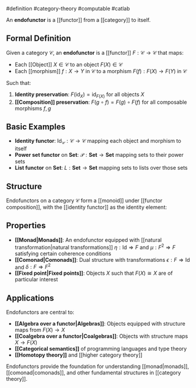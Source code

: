 #definition #category-theory #computable #catlab

An **endofunctor** is a [[functor]] from a [[category]] to itself.

## Formal Definition

Given a category $\mathcal{C}$, an **endofunctor** is a [[functor]] $F: \mathcal{C} \to \mathcal{C}$ that maps:

- Each [[Object]] $X \in \mathcal{C}$ to an object $F(X) \in \mathcal{C}$
- Each [[morphism]] $f: X \to Y$ in $\mathcal{C}$ to a morphism $F(f): F(X) \to F(Y)$ in $\mathcal{C}$

Such that:

1. **Identity preservation**: $F(\text{id}_X) = \text{id}_{F(X)}$ for all objects $X$
2. **[[Composition]] preservation**: $F(g \circ f) = F(g) \circ F(f)$ for all composable morphisms $f, g$

## Basic Examples

- **Identity functor**: $\text{Id}_{\mathcal{C}}: \mathcal{C} \to \mathcal{C}$ mapping each object and morphism to itself
- **Power set functor** on $\mathbf{Set}$: $\mathcal{P}: \mathbf{Set} \to \mathbf{Set}$ mapping sets to their power sets
- **List functor** on $\mathbf{Set}$: $L: \mathbf{Set} \to \mathbf{Set}$ mapping sets to lists over those sets

## Structure

Endofunctors on a category $\mathcal{C}$ form a [[monoid]] under [[functor composition]], with the [[identity functor]] as the identity element:

<!-- \begin{tikzcd} \mathcal{C} \arrow[r, "F", bend left] \arrow[r, "G \circ F"', bend right] & \mathcal{C} \arrow[l, "G", bend left] \end{tikzcd} -->

## Properties

- **[[Monad|Monads]]**: An endofunctor equipped with [[natural transformation|natural transformations]] $\eta: \text{Id} \Rightarrow F$ and $\mu: F^2 \Rightarrow F$ satisfying certain coherence conditions
- **[[Comonad|Comonads]]**: Dual structure with transformations $\epsilon: F \Rightarrow \text{Id}$ and $\delta: F \Rightarrow F^2$
- **[[Fixed point|Fixed points]]**: Objects $X$ such that $F(X) \cong X$ are of particular interest

## Applications

Endofunctors are central to:

- **[[Algebra over a functor|Algebras]]**: Objects equipped with structure maps from $F(X) \to X$
- **[[Coalgebra over a functor|Coalgebras]]**: Objects with structure maps $X \to F(X)$
- **[[Categorical semantics]]** of programming languages and type theory
- **[[Homotopy theory]]** and [[higher category theory]]

Endofunctors provide the foundation for understanding [[monad|monads]], [[comonad|comonads]], and other fundamental structures in [[category theory]].